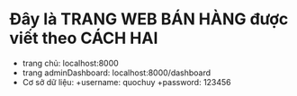 # Đây là TRANG WEB BÁN HÀNG được viết theo CÁCH HAI
- trang chủ: localhost:8000
- trang adminDashboard: localhost:8000/dashboard
- Cơ sở dữ liệu:
  +username: quochuy
  +password: 123456
